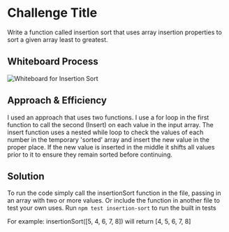 # Challenge Title

Write a function called insertion sort that uses array insertion properties to sort a given array least to greatest.

## Whiteboard Process

![Whiteboard for Insertion Sort](./assets/UMLInsertionSort.png)

## Approach & Efficiency

I used an approach that uses two functions. I use a for loop in the first function to call the second (Insert) on each value in the input array. The insert function uses a nested while loop to check the values of each number in the temporary 'sorted' array and insert the new value in the proper place. If the new value is inserted in the middle it shifts all values prior to it to ensure they remain sorted before continuing.

## Solution

<!-- Show how to run your code, and examples of it in action -->

To run the code simply call the insertionSort function in the file, passing in an array with two or more values. Or include the function in another file to test your own uses. Run `npm test insertion-sort` to run the built in tests

For example: insertionSort([5, 4, 6, 7, 8]) will return [4, 5, 6, 7, 8]
